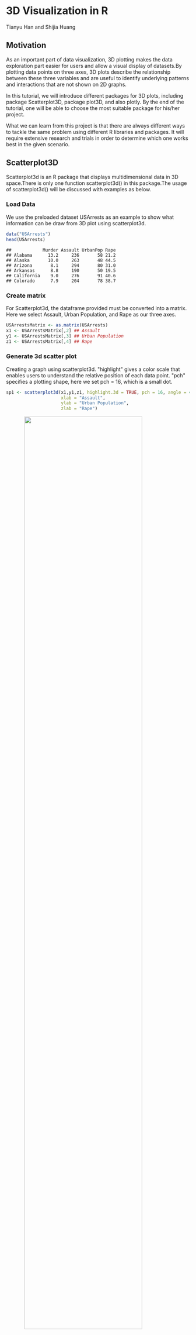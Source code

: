 # 3D Visualization in R

Tianyu Han and Shijia Huang 




## Motivation

As an important part of data visualization, 3D plotting makes the data exploration part easier for users and allow a visual display of datasets.By plotting data points on three axes, 3D plots describe the relationship between these three variables and are useful to identify underlying patterns and interactions that are not shown on 2D graphs.

In this tutorial, we will introduce different packages for 3D plots, including package Scatterplot3D, package plot3D, and also plotly. By the end of the tutorial, one will be able to choose the most suitable package for his/her project. 

What we can learn from this project is that there are always different ways to tackle the same problem using different R libraries and packages. It will require extensive research and trials in order to determine which one works best in the given scenario. 


## Scatterplot3D
Scatterplot3d is an R package that displays multidimensional data in 3D space.There is only one function scatterplot3d() in this package.The usage of scatterplot3d() will be discussed  with examples as below.

### Load Data

We use the preloaded dataset USArrests as an example to show what information can be draw from 3D plot using scatterplot3d.



```r
data("USArrests")
head(USArrests)
```

```
##            Murder Assault UrbanPop Rape
## Alabama      13.2     236       58 21.2
## Alaska       10.0     263       48 44.5
## Arizona       8.1     294       80 31.0
## Arkansas      8.8     190       50 19.5
## California    9.0     276       91 40.6
## Colorado      7.9     204       78 38.7
```
### Create matrix

For Scatterplot3d, the dataframe provided must be converted into a matrix. Here we select Assault, Urban Population, and Rape as our three axes.



```r
USArrestsMatrix <- as.matrix(USArrests)
x1 <- USArrestsMatrix[,2] ## Assault
y1 <- USArrestsMatrix[,3] ## Urban Population
z1 <- USArrestsMatrix[,4] ## Rape
```

### Generate 3d scatter plot 
Creating a graph using scatterplot3d. "highlight" gives a color scale that enables users to understand the relative position of each data point. "pch" specifies a plotting shape, here we set pch = 16, which is a small dot.

```r
sp1 <- scatterplot3d(x1,y1,z1, highlight.3d = TRUE, pch = 16, angle = 45,
                     xlab = "Assault",
                     ylab = "Urban Population",
                     zlab = "Rape")
```

<img src="3d_visualization_in_r_files/figure-html/unnamed-chunk-4-1.png" width="80%" style="display: block; margin: auto;" />

We can also remove the box (or grid) of the graph and change the color of the points. Note that when setting color, the "highlight.3d" argument should be specified as FALSE

```r
sp2 <- scatterplot3d(x1,y1,z1,  pch = 16, angle = 45,highlight.3d = FALSE,
                     xlab = "Assault",
                     ylab = "Urban Population",
                     zlab = "Rape",
                     grid = TRUE,
                     box = FALSE,
                     color = c("pink")) 
```

<img src="3d_visualization_in_r_files/figure-html/unnamed-chunk-5-1.png" width="80%" style="display: block; margin: auto;" />

Adding labels to the graph, "cex" specifies the font size.

```r
sp3 <- scatterplot3d(x1,y1,z1, highlight.3d = TRUE, pch = 18, angle = 45,
                     xlab = "Assault",
                     ylab = "Urban Population",
                     zlab = "Rape")
text(sp3$xyz.convert(USArrests[2:4]),labels = rownames(USArrests), cex = 0.5, color = 'pink')
```

<img src="3d_visualization_in_r_files/figure-html/unnamed-chunk-6-1.png" width="80%" style="display: block; margin: auto;" />


### 3D scatter plot with x-y plane position

Use the "Type = 'h'"  to create vertical lines between each data point and the x-y plane.

```r
sp4 <- scatterplot3d(x1,y1,z1, highlight.3d = TRUE, pch = 18, angle = 45,
                     xlab = "Assault",
                     ylab = "Urban Population",
                     zlab = "Rape",
                     type = "h")
```

<img src="3d_visualization_in_r_files/figure-html/unnamed-chunk-7-1.png" width="80%" style="display: block; margin: auto;" />


## 3D plot and PCA

In data science, 3D plot can also be used for machine learning steps. For example, by plotting principal components in a 3D space, we could efficiently observe the interaction between the  important vectors of an input data.

We use the preloaded data "Glass" to perform the principal component analysis and 3D visualization of components.

### Load Package "mlbench" and use the Glass dataset.

```r
data(Glass)
head(Glass)
```

```
##        RI    Na   Mg   Al    Si    K   Ca Ba   Fe Type
## 1 1.52101 13.64 4.49 1.10 71.78 0.06 8.75  0 0.00    1
## 2 1.51761 13.89 3.60 1.36 72.73 0.48 7.83  0 0.00    1
## 3 1.51618 13.53 3.55 1.54 72.99 0.39 7.78  0 0.00    1
## 4 1.51766 13.21 3.69 1.29 72.61 0.57 8.22  0 0.00    1
## 5 1.51742 13.27 3.62 1.24 73.08 0.55 8.07  0 0.00    1
## 6 1.51596 12.79 3.61 1.62 72.97 0.64 8.07  0 0.26    1
```

### Data Cleaning
Perform PCA on the dataset and convert the pca result into a dataframe. Here we plot three components of the PCA results.Specify three colors for them."shape" specifies three different shapes for each component.



```r
results <- prcomp(Glass[,2:4], scale = TRUE)
results$rotation <- -1*results$rotation
results$rotation
```

```
##           PC1        PC2       PC3
## Na  0.4381565 -0.8763587 0.2000358
## Mg -0.6582364 -0.1612544 0.7353380
## Al  0.6121632  0.4538639 0.6475058
```

```r
results$x <- -1*results$x
head(results$x)
```

```
##          PC1         PC2       PC3
## 1 -1.1222507 -0.76451910 0.5299814
## 2 -0.2631728 -0.69696062 0.4746961
## 3 -0.2128159 -0.14139775 0.5944634
## 4 -0.7549327 -0.04089696 0.2632213
## 5 -0.7521008 -0.14291459 0.1773877
## 6 -0.5391614  0.71876865 0.5475329
```

```r
pca.result <- results$x
pca.result <-data.frame(pca.result)
head(pca.result)
```

```
##          PC1         PC2       PC3
## 1 -1.1222507 -0.76451910 0.5299814
## 2 -0.2631728 -0.69696062 0.4746961
## 3 -0.2128159 -0.14139775 0.5944634
## 4 -0.7549327 -0.04089696 0.2632213
## 5 -0.7521008 -0.14291459 0.1773877
## 6 -0.5391614  0.71876865 0.5475329
```

```r
pca.result$Type <- (Glass$Type)
```


### Define color and shape parameter. 


```r
## choose 6 colors for 6 glass types
colors <- c("#E69F00", "#56B4E9","#B2182B","#D1E5F0","#92C5DE","#2166AC")
colors <- colors[as.numeric(pca.result$Type)]
## choose 6 shapes for 6 glass types
shape<-10:15
shape<-shape[as.numeric(pca.result$Type)]
```

### Generate graph
Plot the result of our PCA analysis following the step in the previous part. Adjust angle for best visualization. Below is an example of how a 3D plot can help us see the contribution of each component in classifying types of glass.

```r
PCA3D <- scatterplot3d(pca.result[,1:3],
                     color=colors,
                     pch = shape, 
                     cex.symbols = 3,
                     angle = 100)
legend("top", legend = levels(pca.result$Type),
       col =   c("#E69F00", "#56B4E9","#B2182B","#D1E5F0","#92C5DE","#2166AC"),
       pch = c(10,11,12,13,14), 
       inset = -0.1, xpd = TRUE, horiz = TRUE)
```

<img src="3d_visualization_in_r_files/figure-html/unnamed-chunk-11-1.png" width="80%" style="display: block; margin: auto;" />



## Other usage of the scatterplot3d function

Sometimes it is hard to imagine the relationship between two functions or graph, by plotting them on a 3D space, we could visualize the interaction on a dynamic environment. 

Here is a simple example of how we could graph the interaction of cos and sin function. 

```r
z <- seq(-15, 15, 0.05)
x <- cos(z)
y <- sin(z)
scatterplot3d(x, y, z, highlight.3d=TRUE, col.axis ="blue",col.grid ="lightblue", main="an example of cosine and sine interaction", pch=20)
```

<img src="3d_visualization_in_r_files/figure-html/unnamed-chunk-12-1.png" width="80%" style="display: block; margin: auto;" />

## 3D Histogram 

If we were to generate a histogram in 3d, we can use the plot 3D package. We first initiate the x-axis and the y-axis. Then, we need to create z as matrix that has the dimension |x| * |y|. We can then use hist3D function in the package to help us generate the 3D histogram that we need. 


```r
x = c(1, 2)
y = c(1, 2)
z = c(1, 2, 2, 3)
mat1 <- matrix(z,nrow=2,ncol=2,byrow=TRUE)
hist3D(z=mat1, x = x, y= y)
```

<img src="3d_visualization_in_r_files/figure-html/unnamed-chunk-13-1.png" width="80%" style="display: block; margin: auto;" />

## 3D scatter plot using plotly 

### Demo Data
In order to better demonstrate the different features of plotly 3D Scatterplot, we selected a sample data which includes 40 observations on household expenditure for single men and women. There are 5 variables for each observation: 

Housing: money(usd) spent on housing 

Food: money(usd) spent on food 

Goods: money(usd) spent on goods 

Service: money(usd) spent on service 

Gender: female or male


```r
household
```

```
##    housing food goods service gender
## 1      820  114   183     154 female
## 2      184   74     6      20 female
## 3      921   66  1686     455 female
## 4      488   80   103     115 female
## 5      721   83   176     104 female
## 6      614   55   441     193 female
## 7      801   56   357     214 female
## 8      396   59    61      80 female
## 9      864   65  1618     352 female
## 10     845   64  1935     414 female
## 11     404   97    33      47 female
## 12     781   47  1906     452 female
## 13     457  103   136     108 female
## 14    1029   71   244     189 female
## 15    1047   90   653     298 female
## 16     552   91   185     158 female
## 17     718  104   583     304 female
## 18     495  114    65      74 female
## 19     382   77   230     147 female
## 20    1090   59   313     177 female
## 21     497  591   153     291   male
## 22     839  942   302     365   male
## 23     798 1308   668     584   male
## 24     892  842   287     395   male
## 25    1585  781  2476    1740   male
## 26     755  764   428     438   male
## 27     388  655   153     233   male
## 28     617  879   757     719   male
## 29     248  438    22      65   male
## 30    1641  440  6471    2063   male
## 31    1180 1243   768     813   male
## 32     619  684    99     204   male
## 33     253  422    15      48   male
## 34     661  739    71     188   male
## 35    1981  869  1489    1032   male
## 36    1746  746  2662    1594   male
## 37    1865  915  5184    1767   male
## 38     238  522    29      75   male
## 39    1199 1095   261     344   male
## 40    1524  964  1739    1410   male
```

### The classic 3D Scatterplot 


```r
fig <- plot_ly(household, x = ~housing, y = ~food, z = ~goods + service)
fig <- fig %>% layout(scene = list(xaxis = list(title = 'housing'),
                                   yaxis = list(title = 'food'),
                                   zaxis = list(title = 'goods and services')))
fig
```

```{=html}
<div id="htmlwidget-89087dc6b652a3434340" style="width:80%;height:480px;" class="plotly html-widget"></div>
<script type="application/json" data-for="htmlwidget-89087dc6b652a3434340">{"x":{"visdat":{"3e616c0ba4de":["function () ","plotlyVisDat"]},"cur_data":"3e616c0ba4de","attrs":{"3e616c0ba4de":{"x":{},"y":{},"z":{},"alpha_stroke":1,"sizes":[10,100],"spans":[1,20]}},"layout":{"margin":{"b":40,"l":60,"t":25,"r":10},"scene":{"xaxis":{"title":"housing"},"yaxis":{"title":"food"},"zaxis":{"title":"goods and services"}},"hovermode":"closest","showlegend":false},"source":"A","config":{"modeBarButtonsToAdd":["hoverclosest","hovercompare"],"showSendToCloud":false},"data":[{"x":[820,184,921,488,721,614,801,396,864,845,404,781,457,1029,1047,552,718,495,382,1090,497,839,798,892,1585,755,388,617,248,1641,1180,619,253,661,1981,1746,1865,238,1199,1524],"y":[114,74,66,80,83,55,56,59,65,64,97,47,103,71,90,91,104,114,77,59,591,942,1308,842,781,764,655,879,438,440,1243,684,422,739,869,746,915,522,1095,964],"z":[337,26,2141,218,280,634,571,141,1970,2349,80,2358,244,433,951,343,887,139,377,490,444,667,1252,682,4216,866,386,1476,87,8534,1581,303,63,259,2521,4256,6951,104,605,3149],"type":"scatter3d","mode":"markers","marker":{"color":"rgba(31,119,180,1)","line":{"color":"rgba(31,119,180,1)"}},"error_y":{"color":"rgba(31,119,180,1)"},"error_x":{"color":"rgba(31,119,180,1)"},"line":{"color":"rgba(31,119,180,1)"},"frame":null}],"highlight":{"on":"plotly_click","persistent":false,"dynamic":false,"selectize":false,"opacityDim":0.2,"selected":{"opacity":1},"debounce":0},"shinyEvents":["plotly_hover","plotly_click","plotly_selected","plotly_relayout","plotly_brushed","plotly_brushing","plotly_clickannotation","plotly_doubleclick","plotly_deselect","plotly_afterplot","plotly_sunburstclick"],"base_url":"https://plot.ly"},"evals":[],"jsHooks":[]}</script>
```
### Adding colors to 3D Scatterplot
In order differentiate the observations of opposite genders, we will need to add colors to our 3D scatter plot. It is done as followed: 


```r
fig <- plot_ly(household, x = ~housing, y = ~food, z = ~goods + service,
               color = ~gender, colors = c('#17becf', '#d62728'))
fig <- fig %>% add_markers()
fig <- fig %>% layout(scene = list(xaxis = list(title = 'housing'),
                                   yaxis = list(title = 'food'),
                                   zaxis = list(title = 'goods and services')))
fig
```

```{=html}
<div id="htmlwidget-2f48a94652080ed3d729" style="width:80%;height:480px;" class="plotly html-widget"></div>
<script type="application/json" data-for="htmlwidget-2f48a94652080ed3d729">{"x":{"visdat":{"3e61a2a4980":["function () ","plotlyVisDat"]},"cur_data":"3e61a2a4980","attrs":{"3e61a2a4980":{"x":{},"y":{},"z":{},"color":{},"colors":["#17becf","#d62728"],"alpha_stroke":1,"sizes":[10,100],"spans":[1,20],"type":"scatter3d","mode":"markers","inherit":true}},"layout":{"margin":{"b":40,"l":60,"t":25,"r":10},"scene":{"xaxis":{"title":"housing"},"yaxis":{"title":"food"},"zaxis":{"title":"goods and services"}},"hovermode":"closest","showlegend":true},"source":"A","config":{"modeBarButtonsToAdd":["hoverclosest","hovercompare"],"showSendToCloud":false},"data":[{"x":[820,184,921,488,721,614,801,396,864,845,404,781,457,1029,1047,552,718,495,382,1090],"y":[114,74,66,80,83,55,56,59,65,64,97,47,103,71,90,91,104,114,77,59],"z":[337,26,2141,218,280,634,571,141,1970,2349,80,2358,244,433,951,343,887,139,377,490],"type":"scatter3d","mode":"markers","name":"female","marker":{"color":"rgba(23,190,207,1)","line":{"color":"rgba(23,190,207,1)"}},"textfont":{"color":"rgba(23,190,207,1)"},"error_y":{"color":"rgba(23,190,207,1)"},"error_x":{"color":"rgba(23,190,207,1)"},"line":{"color":"rgba(23,190,207,1)"},"frame":null},{"x":[497,839,798,892,1585,755,388,617,248,1641,1180,619,253,661,1981,1746,1865,238,1199,1524],"y":[591,942,1308,842,781,764,655,879,438,440,1243,684,422,739,869,746,915,522,1095,964],"z":[444,667,1252,682,4216,866,386,1476,87,8534,1581,303,63,259,2521,4256,6951,104,605,3149],"type":"scatter3d","mode":"markers","name":"male","marker":{"color":"rgba(214,39,40,1)","line":{"color":"rgba(214,39,40,1)"}},"textfont":{"color":"rgba(214,39,40,1)"},"error_y":{"color":"rgba(214,39,40,1)"},"error_x":{"color":"rgba(214,39,40,1)"},"line":{"color":"rgba(214,39,40,1)"},"frame":null}],"highlight":{"on":"plotly_click","persistent":false,"dynamic":false,"selectize":false,"opacityDim":0.2,"selected":{"opacity":1},"debounce":0},"shinyEvents":["plotly_hover","plotly_click","plotly_selected","plotly_relayout","plotly_brushed","plotly_brushing","plotly_clickannotation","plotly_doubleclick","plotly_deselect","plotly_afterplot","plotly_sunburstclick"],"base_url":"https://plot.ly"},"evals":[],"jsHooks":[]}</script>
```

### Adding sizes to 3D Scatterplot
It is interesting to note that size is available as a fifth parameter if it helps us plot our findings. In our example, we used size to plot the overall expenditure of the household. It help us visualize the overall trend better. 


```r
fig <- plot_ly(household, x = ~housing, y = ~food, z = ~goods + service,
               color = ~gender, colors = c('#2ca02c', '#8c564b'), size = ~ housing + food + goods + service, sizes = c(500, 5000))
fig <- fig %>% add_markers()
fig <- fig %>% layout(scene = list(xaxis = list(title = 'housing'),
                                   yaxis = list(title = 'food'),
                                   zaxis = list(title = 'goods and services')))
fig
```

```{=html}
<div id="htmlwidget-0f4e2257d1613a8018d1" style="width:80%;height:480px;" class="plotly html-widget"></div>
<script type="application/json" data-for="htmlwidget-0f4e2257d1613a8018d1">{"x":{"visdat":{"3e61490edcdb":["function () ","plotlyVisDat"]},"cur_data":"3e61490edcdb","attrs":{"3e61490edcdb":{"x":{},"y":{},"z":{},"color":{},"size":{},"colors":["#2ca02c","#8c564b"],"alpha_stroke":1,"sizes":[500,5000],"spans":[1,20],"type":"scatter3d","mode":"markers","inherit":true}},"layout":{"margin":{"b":40,"l":60,"t":25,"r":10},"scene":{"xaxis":{"title":"housing"},"yaxis":{"title":"food"},"zaxis":{"title":"goods and services"}},"hovermode":"closest","showlegend":true},"source":"A","config":{"modeBarButtonsToAdd":["hoverclosest","hovercompare"],"showSendToCloud":false},"data":[{"x":[820,184,921,488,721,614,801,396,864,845,404,781,457,1029,1047,552,718,495,382,1090],"y":[114,74,66,80,83,55,56,59,65,64,97,47,103,71,90,91,104,114,77,59],"z":[337,26,2141,218,280,634,571,141,1970,2349,80,2358,244,433,951,343,887,139,377,490],"type":"scatter3d","mode":"markers","name":"female","marker":{"color":"rgba(44,160,44,1)","size":[929.919659277901,500,1738.79585712903,718.662278579034,848.46578259607,943.858290581744,998.30606911238,635.901655212467,1639.0475268609,1795.42154680089,629.367921788791,1764.05962636724,726.502758687446,1044.04220307811,1285.79033975414,805.778724228051,1120.70467524925,702.110153905721,740.441389991288,1090.21391927209],"sizemode":"area","line":{"color":"rgba(44,160,44,1)"}},"textfont":{"color":"rgba(44,160,44,1)","size":[929.919659277901,500,1738.79585712903,718.662278579034,848.46578259607,943.858290581744,998.30606911238,635.901655212467,1639.0475268609,1795.42154680089,629.367921788791,1764.05962636724,726.502758687446,1044.04220307811,1285.79033975414,805.778724228051,1120.70467524925,702.110153905721,740.441389991288,1090.21391927209]},"error_y":{"color":"rgba(44,160,44,1)","width":[]},"error_x":{"color":"rgba(44,160,44,1)","width":[]},"line":{"color":"rgba(44,160,44,1)"},"frame":null},{"x":[497,839,798,892,1585,755,388,617,248,1641,1180,619,253,661,1981,1746,1865,238,1199,1524],"y":[591,942,1308,842,781,764,655,879,438,440,1243,684,422,739,869,746,915,522,1095,964],"z":[444,667,1252,682,4216,866,386,1476,87,8534,1581,303,63,259,2521,4256,6951,104,605,3149],"type":"scatter3d","mode":"markers","name":"male","marker":{"color":"rgba(140,86,75,1)","size":[1043.60662084987,1442.59994192237,1838.9797696254,1428.66131061853,3243.29687348756,1415.15826154293,998.741651340625,1670.8450295228,712.999709611848,5000,2120.36588907173,1075.83970574001,697.75433162327,1098.925563837,2715.80679508276,3315.60352337625,4614.94531023134,752.637692382151,1639.0475268609,2831.67166779595],"sizemode":"area","line":{"color":"rgba(140,86,75,1)"}},"textfont":{"color":"rgba(140,86,75,1)","size":[1043.60662084987,1442.59994192237,1838.9797696254,1428.66131061853,3243.29687348756,1415.15826154293,998.741651340625,1670.8450295228,712.999709611848,5000,2120.36588907173,1075.83970574001,697.75433162327,1098.925563837,2715.80679508276,3315.60352337625,4614.94531023134,752.637692382151,1639.0475268609,2831.67166779595]},"error_y":{"color":"rgba(140,86,75,1)","width":[]},"error_x":{"color":"rgba(140,86,75,1)","width":[]},"line":{"color":"rgba(140,86,75,1)"},"frame":null}],"highlight":{"on":"plotly_click","persistent":false,"dynamic":false,"selectize":false,"opacityDim":0.2,"selected":{"opacity":1},"debounce":0},"shinyEvents":["plotly_hover","plotly_click","plotly_selected","plotly_relayout","plotly_brushed","plotly_brushing","plotly_clickannotation","plotly_doubleclick","plotly_deselect","plotly_afterplot","plotly_sunburstclick"],"base_url":"https://plot.ly"},"evals":[],"jsHooks":[]}</script>
```

## Conclusion 
In our tutorial, we have introduced scatterplot3d, plot3d, and also plotly. They each have their respective advantages. If you need a more interactive graph that allows zooming in and rotating, plotly would be your better choice. However, if you were to perform principal component analysis and better visualize your results, it would be easier to use scatterplot3d. 

## Works Cited
Ligges, Uwe, and Martin Mächler. “Scatterplot3d - an R Package for Visualizing Multivariate Data.” Journal of Statistical Software, vol. 8, no. 11, Foundation for Open Access Statistic, 2003, https://doi.org/10.18637/jss.v008.i11.

http://www.sthda.com/english/wiki/scatterplot3d-3d-graphics-r-software-and-data-visualization

http://www.sthda.com/english/wiki/colors-in-r#:~:text=In%20R%2C%20colors%20can%20be,taken%20from%20the%20RColorBrewer%20package.

https://www.statology.org/principal-components-analysis-in-r/

https://plotly.com/r/3d-scatter-plots/

http://www.countbio.com/web_pages/left_object/R_for_biology/R_fundamentals/3D_histograms_R.html

